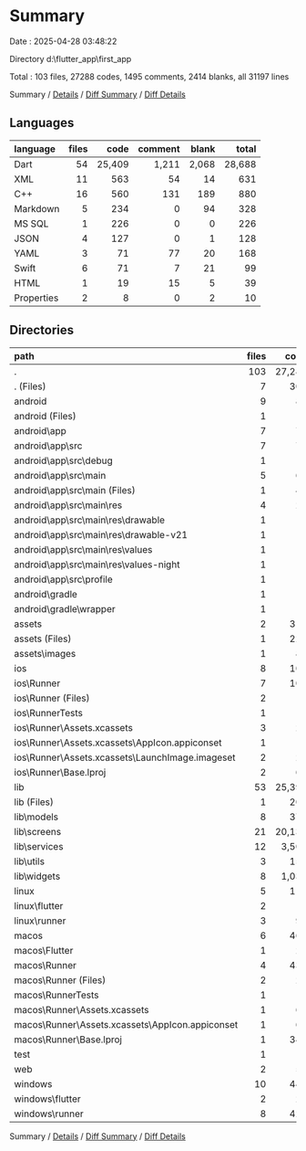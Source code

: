 # Summary

Date : 2025-04-28 03:48:22

Directory d:\\flutter_app\\first_app

Total : 103 files,  27288 codes, 1495 comments, 2414 blanks, all 31197 lines

Summary / [Details](details.md) / [Diff Summary](diff.md) / [Diff Details](diff-details.md)

## Languages
| language | files | code | comment | blank | total |
| :--- | ---: | ---: | ---: | ---: | ---: |
| Dart | 54 | 25,409 | 1,211 | 2,068 | 28,688 |
| XML | 11 | 563 | 54 | 14 | 631 |
| C++ | 16 | 560 | 131 | 189 | 880 |
| Markdown | 5 | 234 | 0 | 94 | 328 |
| MS SQL | 1 | 226 | 0 | 0 | 226 |
| JSON | 4 | 127 | 0 | 1 | 128 |
| YAML | 3 | 71 | 77 | 20 | 168 |
| Swift | 6 | 71 | 7 | 21 | 99 |
| HTML | 1 | 19 | 15 | 5 | 39 |
| Properties | 2 | 8 | 0 | 2 | 10 |

## Directories
| path | files | code | comment | blank | total |
| :--- | ---: | ---: | ---: | ---: | ---: |
| . | 103 | 27,288 | 1,495 | 2,414 | 31,197 |
| . (Files) | 7 | 302 | 77 | 112 | 491 |
| android | 9 | 82 | 52 | 12 | 146 |
| android (Files) | 1 | 3 | 0 | 1 | 4 |
| android\\app | 7 | 74 | 52 | 10 | 136 |
| android\\app\\src | 7 | 74 | 52 | 10 | 136 |
| android\\app\\src\\debug | 1 | 3 | 4 | 1 | 8 |
| android\\app\\src\\main | 5 | 68 | 44 | 8 | 120 |
| android\\app\\src\\main (Files) | 1 | 42 | 12 | 2 | 56 |
| android\\app\\src\\main\\res | 4 | 26 | 32 | 6 | 64 |
| android\\app\\src\\main\\res\\drawable | 1 | 4 | 7 | 2 | 13 |
| android\\app\\src\\main\\res\\drawable-v21 | 1 | 4 | 7 | 2 | 13 |
| android\\app\\src\\main\\res\\values | 1 | 9 | 9 | 1 | 19 |
| android\\app\\src\\main\\res\\values-night | 1 | 9 | 9 | 1 | 19 |
| android\\app\\src\\profile | 1 | 3 | 4 | 1 | 8 |
| android\\gradle | 1 | 5 | 0 | 1 | 6 |
| android\\gradle\\wrapper | 1 | 5 | 0 | 1 | 6 |
| assets | 2 | 311 | 0 | 1 | 312 |
| assets (Files) | 1 | 226 | 0 | 0 | 226 |
| assets\\images | 1 | 85 | 0 | 1 | 86 |
| ios | 8 | 108 | 4 | 12 | 124 |
| ios\\Runner | 7 | 101 | 2 | 8 | 111 |
| ios\\Runner (Files) | 2 | 13 | 0 | 3 | 16 |
| ios\\RunnerTests | 1 | 7 | 2 | 4 | 13 |
| ios\\Runner\\Assets.xcassets | 3 | 27 | 0 | 3 | 30 |
| ios\\Runner\\Assets.xcassets\\AppIcon.appiconset | 1 | 1 | 0 | 0 | 1 |
| ios\\Runner\\Assets.xcassets\\LaunchImage.imageset | 2 | 26 | 0 | 3 | 29 |
| ios\\Runner\\Base.lproj | 2 | 61 | 2 | 2 | 65 |
| lib | 53 | 25,395 | 1,201 | 2,061 | 28,657 |
| lib (Files) | 1 | 207 | 28 | 36 | 271 |
| lib\\models | 8 | 374 | 20 | 49 | 443 |
| lib\\screens | 21 | 20,132 | 802 | 1,301 | 22,235 |
| lib\\services | 12 | 3,501 | 288 | 594 | 4,383 |
| lib\\utils | 3 | 150 | 16 | 25 | 191 |
| lib\\widgets | 8 | 1,031 | 47 | 56 | 1,134 |
| linux | 5 | 111 | 37 | 45 | 193 |
| linux\\flutter | 2 | 16 | 9 | 11 | 36 |
| linux\\runner | 3 | 95 | 28 | 34 | 157 |
| macos | 6 | 463 | 5 | 16 | 484 |
| macos\\Flutter | 1 | 22 | 3 | 4 | 29 |
| macos\\Runner | 4 | 434 | 0 | 8 | 442 |
| macos\\Runner (Files) | 2 | 23 | 0 | 7 | 30 |
| macos\\RunnerTests | 1 | 7 | 2 | 4 | 13 |
| macos\\Runner\\Assets.xcassets | 1 | 68 | 0 | 0 | 68 |
| macos\\Runner\\Assets.xcassets\\AppIcon.appiconset | 1 | 68 | 0 | 0 | 68 |
| macos\\Runner\\Base.lproj | 1 | 343 | 0 | 1 | 344 |
| test | 1 | 14 | 10 | 7 | 31 |
| web | 2 | 54 | 15 | 5 | 74 |
| windows | 10 | 448 | 94 | 143 | 685 |
| windows\\flutter | 2 | 20 | 9 | 11 | 40 |
| windows\\runner | 8 | 428 | 85 | 132 | 645 |

Summary / [Details](details.md) / [Diff Summary](diff.md) / [Diff Details](diff-details.md)